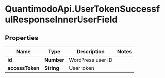 # QuantimodoApi.UserTokenSuccessfulResponseInnerUserField

## Properties
Name | Type | Description | Notes
------------ | ------------- | ------------- | -------------
**id** | **Number** | WordPress user ID | 
**accessToken** | **String** | User token | 



